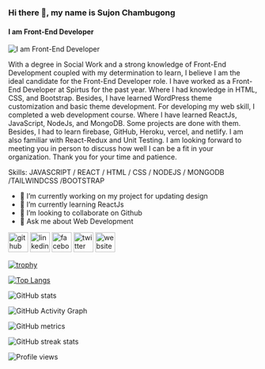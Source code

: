 ### Hi there 👋, my name is Sujon Chambugong
#### I am Front-End Developer
![I am Front-End Developer](https://media-exp1.licdn.com/dms/image/C4D16AQHe98evRLZNhA/profile-displaybackgroundimage-shrink_200_800/0/1654695519024?e=1668643200&v=beta&t=fSkDoHgi8-Qao8vl3iBrbf3RRuIZQRPhgcl2SGlPi5A)

With a degree in Social Work and a strong knowledge of Front-End Development coupled with my determination to learn, I believe I am the ideal candidate for the Front-End Developer role.
I have worked as a Front-End Developer at Spirtus for the past year. Where I had knowledge in HTML, CSS, and Bootstrap. Besides, I have learned WordPress theme customization and basic theme development. 
For developing my web skill, I completed a web development course. Where I have learned ReactJs, JavaScript, NodeJs, and MongoDB. Some projects are done with them. Besides, I had to learn firebase, GitHub, Heroku, vercel, and netlify. I am also familiar with React-Redux and Unit Testing.
I am looking forward to meeting you in person to discuss how well I can be a fit in your organization. Thank you for your time and patience.


Skills: JAVASCRIPT / REACT / HTML / CSS / NODEJS / MONGODB /TAILWINDCSS /BOOTSTRAP

- 🔭 I’m currently working on my project for updating design 
- 🌱 I’m currently learning ReactJs 
- 👯 I’m looking to collaborate on Github 
- 💬 Ask me about Web Development 


[<img src='https://cdn.jsdelivr.net/npm/simple-icons@3.0.1/icons/github.svg' alt='github' height='40'>](https://github.com/https://github.com/sujoncham)  [<img src='https://cdn.jsdelivr.net/npm/simple-icons@3.0.1/icons/linkedin.svg' alt='linkedin' height='40'>](https://www.linkedin.com/in/https://www.linkedin.com/in/sujon-chambugong//)  [<img src='https://cdn.jsdelivr.net/npm/simple-icons@3.0.1/icons/facebook.svg' alt='facebook' height='40'>](https://www.facebook.com/https://www.facebook.com/sujonchambugong14/)  [<img src='https://cdn.jsdelivr.net/npm/simple-icons@3.0.1/icons/twitter.svg' alt='twitter' height='40'>](https://twitter.com/https://twitter.com/sujonchambugong)  [<img src='https://cdn.jsdelivr.net/npm/simple-icons@3.0.1/icons/icloud.svg' alt='website' height='40'>](https://sujon-chambugong-portfolio.netlify.app/)  

[![trophy](https://github-profile-trophy.vercel.app/?username=https://github.com/sujoncham)](https://github.com/ryo-ma/github-profile-trophy)

[![Top Langs](https://github-readme-stats.vercel.app/api/top-langs/?username=https://github.com/sujoncham)](https://github.com/anuraghazra/github-readme-stats)

![GitHub stats](https://github-readme-stats.vercel.app/api?username=https://github.com/sujoncham&show_icons=true&count_private=true)  

![GitHub Activity Graph](https://activity-graph.herokuapp.com/graph?username=https://github.com/sujoncham)  

![GitHub metrics](https://metrics.lecoq.io/https://github.com/sujoncham)  

![GitHub streak stats](https://github-readme-streak-stats.herokuapp.com/?user=https://github.com/sujoncham)  

![Profile views](https://gpvc.arturio.dev/https://github.com/sujoncham)  

